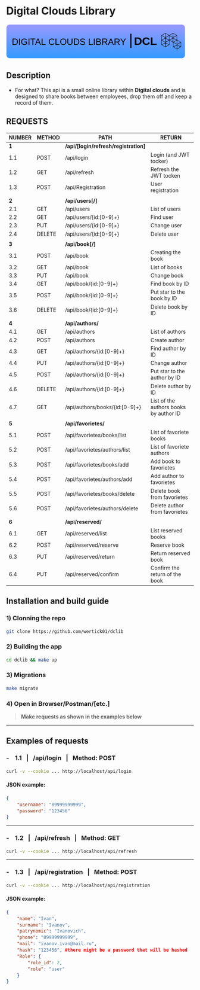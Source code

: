 # Digital Clouds Library
![DCLIB](https://github.com/wertick01/dclib/blob/main/dclibrary_image.png?raw=true)

## Description

- For what?
This api is a small online library within **Digital clouds** and is designed to share books between employees, drop them off and keep a record of them.

## REQUESTS

| NUMBER | METHOD | PATH | RETURN |
| ------ | ------ | ------ | ------ |
| **1** |  | **/api/[login/refresh/registration]** |  |
| 1.1 | POST | /api/login | Login (and JWT tocker) |
| 1.2 | GET | /api/refresh | Refresh the JWT tocken |
| 1.3 | POST | /api/Registration | User registration |
|  |  |  |  |
| **2** |  | **/api/users[/]** |  |
| 2.1 | GET | /api/users | List of users |
| 2.2 | GET | /api/users/{id:[0-9]+} | Find user |
| 2.3 | PUT | /api/users/{id:[0-9]+} | Change user |
| 2.4 | DELETE| /api/users/{id:[0-9]+} | Delete user |
|  |  |  |  |
| **3** |  | **/api/book[/]** |  |
| 3.1 | POST | /api/book | Creating the book |
| 3.2 | GET | /api/book | List of books |
| 3.3 | PUT | /api/book | Change book |
| 3.4 | GET | /api/book/{id:[0-9]+} | Find book by ID |
| 3.5 | POST | /api/book/{id:[0-9]+} | Put star to the book by ID |
| 3.6 | DELETE | /api/book/{id:[0-9]+} | Delete book by ID |
|  |  |  |  |
| **4** |  | **/api/authors/** |  |
| 4.1 | GET | /api/authors | List of authors |
| 4.2 | POST | /api/authors | Create author |
| 4.3 | GET | /api/authors/{id:[0-9]+} | Find author by ID |
| 4.4 | PUT | /api/authors/{id:[0-9]+} | Change author |
| 4.5 | POST | /api/authors/{id:[0-9]+} | Put star to the author by ID |
| 4.6 | DELETE | /api/authors/{id:[0-9]+} | Delete author by ID |
| 4.7 | GET | /api/authors/books/{id:[0-9]+} | List of the authors books by author ID |
|  |  |  |  |
| **5** |  | **/api/favorietes/** |  |
| 5.1 | POST | /api/favorietes/books/list | List of favoriete books |
| 5.2 | POST | /api/favorietes/authors/list | List of favoriete authors |
| 5.3 | POST | /api/favorietes/books/add | Add book to favorietes |
| 5.4 | POST | /api/favorietes/authors/add | Add author to favorietes |
| 5.5 | POST | /api/favorietes/books/delete | Delete book from favorietes |
| 5.6 | POST | /api/favorietes/authors/delete | Delete author from favorietes |
|  |  |  |  |
| **6** |  | **/api/reserved/** |  |
| 6.1 | GET | /api/reserved/list | List reserved books |
| 6.2 | POST | /api/reserved/reserve | Reserve book |
| 6.3 | PUT | /api/reserved/return | Return reserved book |
| 6.4 | PUT | /api/reserved/confirm | Confirm the return of the book |

## Installation and build guide

### 1) Clonning the repo
```sh
git clone https://github.com/wertick01/dclib
```
### 2) Building the app
```sh
cd dclib && make up
```
### 3) Migrations
```sh
make migrate
```
### 4) Open in Browser/Postman/[etc.]
> **Make requests as shown in the examples below**
---
## Examples of requests

### - &ensp; 1.1 &ensp;|&ensp; /api/login &ensp;|&ensp; Method: POST
```sh
curl -v --cookie ... http://localhost/api/login
```
#### JSON example:
```json
{
    "username": "89999999999",
    "password": "123456"
}
```
---
### - &ensp; 1.2 &ensp;|&ensp; /api/refresh &ensp;|&ensp; Method: GET
```sh
curl -v --cookie ... http://localhost/api/refresh
```
---
### - &ensp; 1.3 &ensp;|&ensp; /api/registration &ensp;|&ensp; Method: POST
```sh
curl -v --cookie ... http://localhost/api/registration
```
#### JSON example:

```json
{
    "name": "Ivan",
    "surname": "Ivanov",
    "patrynomic": "Ivanovich",
    "phone": "89999999999",
    "mail": "ivanov.ivan@mail.ru",
    "hash": "123456", #there might be a password that will be hashed
    "Role": {
        "role_id": 2,
        "role": "user"
    }
}
```
